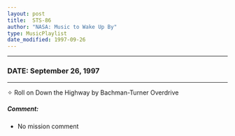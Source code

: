 ```yaml
---
layout: post
title:  STS-86
author: "NASA: Music to Wake Up By"
type: MusicPlaylist
date_modified: 1997-09-26
---
```


----
### DATE: September 26, 1997
----
✧ Roll on Down the Highway by Bachman-Turner Overdrive

##### Comment:
* No mission comment
